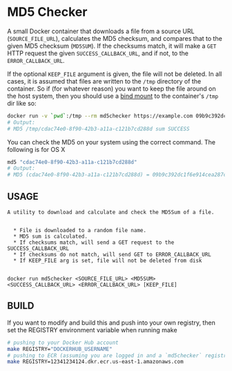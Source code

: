 # MD5 Checker

A small Docker container that downloads a file from a source URL (`SOURCE_FILE_URL`), calculates the MD5 checksum, and compares that to the given MD5 checksum (`MD5SUM`). If the checksums match, it will make a `GET` HTTP request the given `SUCCESS_CALLBACK_URL`, and if not, to the `ERROR_CALLBACK_URL`.

If the optional `KEEP_FILE` argument is given, the file will not be deleted. In all cases, it is assumed that files are written to the `/tmp` directory of the container. So if (for whatever reason) you want to keep the file around on the host system, then you should use a [bind mount](https://docs.docker.com/storage/bind-mounts/) to the container's `/tmp` dir like so:

```bash
docker run -v `pwd`:/tmp --rm md5checker https://example.com 09b9c392dc1f6e914cea287cb6be34b0 http://example.com http://example.com 1
# Output:
# MD5 /tmp/cdac74e0-8f90-42b3-a11a-c121b7cd288d sum SUCCESS
```

You can check the MD5 on your system using the correct command. The following is for OS X

```bash
md5 "cdac74e0-8f90-42b3-a11a-c121b7cd288d"
# Output:
# MD5 (cdac74e0-8f90-42b3-a11a-c121b7cd288d) = 09b9c392dc1f6e914cea287cb6be34b0
```

## USAGE

```
A utility to download and calculate and check the MD5Sum of a file.


  * File is downloaded to a random file name.
  * MD5 sum is calculated.
  * If checksums match, will send a GET request to the SUCCESS_CALLBACK_URL
  * If checksums do not match, will send GET to ERROR_CALLBACK_URL
  * If KEEP_FILE arg is set, file will not be deleted from disk


docker run md5checker <SOURCE_FILE_URL> <MD5SUM> <SUCCESS_CALLBACK_URL> <ERROR_CALLBACK_URL> [KEEP_FILE]
```

## BUILD

If you want to modify and build this and push into your own registry, then set the REGISTRY environment variable when running make

```bash
# pushing to your Docker Hub account
make REGISTRY="DOCKERHUB_USERNAME"
# pushing to ECR (assuming you are logged in and a `md5checker` registry is created)
make REGISTRY=12341234124.dkr.ecr.us-east-1.amazonaws.com
```
